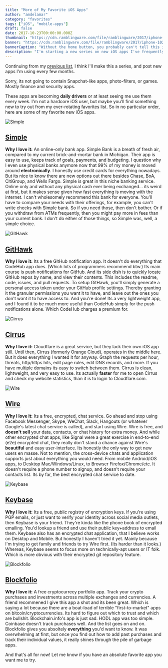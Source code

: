 ```yaml
---
title: "More of My Favorite iOS Apps"
author: "amdelamar"
category: "favorites"
tags: ["iOS", "mobile-apps"]
draft: false
date: 2017-10-23T00:00:00.000Z
thumbnail: "https://cdn.ramblingware.com/file/ramblingware/2017/iphone-1024.jpg"
banner: "https://cdn.ramblingware.com/file/ramblingware/2017/iphone-1024.jpg"
bannerCaption: "Without the home button, you probably can't tell this is an iPhone. Which makes the iPhone 8 look weird. (Photo Credit: StockSnap)"
description: "I'm starting a new series on new iOS apps I've frequently been using."
---
```


Continuing from my [previous list](https://www.ramblingware.com/blog/some-of-my-favorite-ios-apps), I think I'll make this a series, and post new apps I'm using every few months.

Sorry, its not going to contain Snapchat-like apps, photo-filters, or games. Mostly finance and security apps.

These apps are becoming **daily drivers** or at least seeing me use them every week. I'm not a hardcore iOS user, but maybe you'll find something new to try out from my ever-rotating favorites list. So in no particular order, here are some of my favorite new iOS apps.

![Simple](https://cdn.ramblingware.com/file/ramblingware/2017/app/simple.jpg)

## [Simple](https://itunes.apple.com/us/app/simple-better-banking/id479317486)

**Why I love it:** An online-only bank app. Simple Bank is a breath of fresh air, compared to my current brick-and-mortar bank in Michigan. Their app is easy to use, keeps track of goals, payments, and budgeting. I question why I even use physical banks anymore now that 99% of my money is moved around **electronically**. I honestly use credit cards for everything nowadays. But its nice to know there are new options out there besides Chase, BoA, CitiGroup, and Wells Fargo. Simple is great in this niche banking service. Online only and without any physical cash ever being exchanged... its weird at first, but it makes sense given how fast everything is moving with the internet. I can't wholesomely recommend this bank for everyone. You'll have to compare your needs with their offerings, for example, you can't write checks with Simple bank. So if you need those, then don't bother. Or if you withdraw from ATMs frequently, then you might pay more in fees than your current bank. I don't do either of those things, so Simple was, well, a simple choice.

![GitHawk](https://cdn.ramblingware.com/file/ramblingware/2017/app/githawk.jpg)

## [GitHawk](https://itunes.apple.com/us/app/githawk-for-github/id1252320249)

**Why I love it:** Its a free GitHub notification app. It doesn't do everything that CodeHub app does. (Which lots of programmers recommend btw.) Its main course is push notifications for GitHub. And its side dish is to quickly locate GitHub repos by name, and view their contents. This includes the readme, code, issues, and pull requests. To setup GitHawk, you'll simply generate a personal access token under your GitHub profile settings. Thereby granting it the granular permissions you want it to have, and leave out the ones you don't want it to have access to. And you're done! Its a very lightweight app, and I found it to be much more useful than CodeHub simply for the push notifications alone. Which CodeHub charges a premium for.

![Cirrus](https://cdn.ramblingware.com/file/ramblingware/2017/app/cirrus.jpg)

## [Cirrus](https://itunes.apple.com/app/apple-store/id1076061212)

**Why I love it:** Cloudflare is a great service, but they lack their own iOS app still. Until then, Cirrus (formerly Orange Cloud), operates in the middle here. But it does everything I wanted it for anyway. Graph the requests per hour, threats, http/https hits, edit page rules, edit DNS records, and more. If you have multiple domains its easy to switch between them. Cirrus is clean, lightweight, and very easy to use. Its actually **faster** for me to open Cirrus and check my website statistics, than it is to login to Cloudflare.com.

![Wire](https://cdn.ramblingware.com/file/ramblingware/2017/app/wire.jpg)

## [Wire](https://itunes.apple.com/us/app/wire-private-messenger/id930944768)

**Why I love it:** Its a free, encrypted, chat service. Go ahead and stop using Facebook Messenger, Skype, WeChat, Slack, Hangouts (or whatever Google's latest chat service is called), and start using Wire. Wire is free, and **doesn't sell** your data, contacts, or chat history for extra money. And while other encrypted chat apps, like Signal were a great exercise in end-to-end (e2e) encrypted chat, they really don't stand a chance against Wire's **beautiful** and easy user-interface. Its honestly the only way to get new users en masse. Not to mention, the cross-device chats and application supports just about everything you would need. From mobile Android/iOS apps, to Desktop Mac/Windows/Linux, to Browser Firefox/Chrome/etc. It doesn't require a phone number to signup, and doesn't require your contacts list. Its by far, the best encrypted chat service to date.

![Keybase](https://cdn.ramblingware.com/file/ramblingware/2017/app/keybase.jpg)

## [Keybase](https://itunes.apple.com/us/app/keybase-crypto-for-everyone/id1044461770)

**Why I love it:** Its a free, public registry of encryption keys. If you're using PGP emails, or just want to verify your identity across social media outlets, then Keybase is your friend. They're kinda like the phone book of encrypted emailing. You'd lookup a friend and use their public key+address to email them. Keybase also has an encrypted chat application, that I believe works on Desktop and Mobile. But honestly I haven't tried it yet. Mainly because I'm trying to get family and friends to try Wire first. (Its harder than it looks.) Whereas, Keybase seems to focus more on technically-apt users or IT folk. Which is more obvious with their encrypted git repository feature.

![Blockfolio](https://cdn.ramblingware.com/file/ramblingware/2017/app/blockfolio.jpg)

## [Blockfolio](https://itunes.apple.com/us/app/blockfolio-bitcoin-altcoin-app/id1095564685)

**Why I love it:** A free cryptocurrecy portfolio app. Track your crypto purchases and investments across multiple exchanges and currencies. A friend recommened I give this app a shot and its been great. Which is saying a lot because there are a boat-load of terrible "first-to-market" apps on bitcoin/cryptocurrencies. Its hard to figure out which to trust and which are bullshit. Blockchain.info's app is just sad. HODL app was too simple. Coinbase doesn't track purchases well. And the list goes on and on. Blockfolio gives you absoltely **everything** you'd want to know. It was overwhelming at first, but once you find out how to add past purchases and track their individual values, it really shines through the pile of garbage apps.

And that's all for now! Let me know if you have an absolute favorite app you want me to try.
